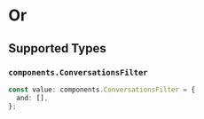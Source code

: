 # Or


## Supported Types

### `components.ConversationsFilter`

```typescript
const value: components.ConversationsFilter = {
  and: [],
};
```

